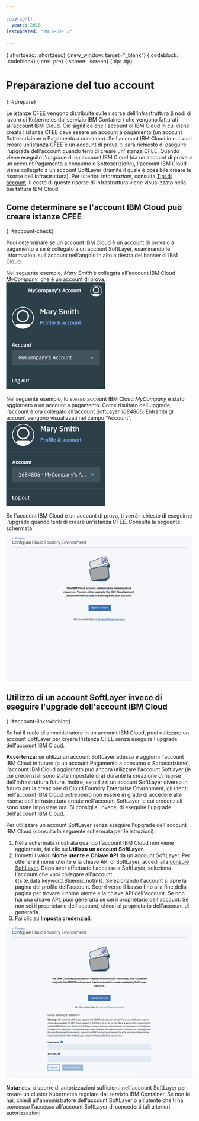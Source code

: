 ```yaml
---

copyright:
  years: 2018
lastupdated: "2018-07-17"

---
```


{:shortdesc: .shortdesc}
{:new_window: target="_blank"}
{:codeblock: .codeblock}
{:pre: .pre}
{:screen: .screen}
{:tip: .tip}

# Preparazione del tuo account
{: #prepare}

Le istanze CFEE vengono distribuite sulle risorse dell'infrastruttura (i nodi di lavoro di Kubernetes dal servizio IBM Container) che vengono fatturati all'account IBM Cloud. Ciò significa che l'account di IBM Cloud in cui viene creata l'istanza CFEE deve essere un account a pagamento (un account Sottoscrizione o Pagamento a consumo).  Se l'account IBM Cloud in cui vuoi creare un'istanza CFEE è un account di prova, ti sarà richiesto di eseguire l'upgrade dell'account quando tenti di creare un'istanza CFEE.  Quando viene eseguito l'upgrade di un account IBM Cloud (da un account di prova a un account Pagamento a consumo o Sottoscrizione), l'account IBM Cloud viene collegato a un account SoftLayer (tramite il quale è possibile creare le risorse dell'infrastruttura). Per ulteriori informazioni, consulta [Tipi di account](https://cloud.ibm.com/docs/account/index.html#accounts). Il costo di queste risorse di infrastruttura viene visualizzato nella tua fattura IBM Cloud.

## Come determinare se l'account IBM Cloud può creare istanze CFEE
{: #account-check}

Puoi determinare se un account IBM Cloud è un account di prova o a pagamento e se è collegato a un account SoftLayer, esaminando le informazioni sull'account nell'angolo in alto a destra del banner di IBM Cloud.

Nel seguente esempio, _Mary Smith_ è collegata all'account IBM Cloud _MyCompany_, che è un account di prova.
![Controllo account](img/AccountExample_1.png)

Nel seguente esempio, lo stesso account IBM Cloud _MyCompany_ è stato aggiornato a un account a pagamento.  Come risultato dell'upgrade, l'account è ora collegato all'account SoftLayer _1684806_.  Entrambi gli account vengono visualizzati nel campo "Account".
![Account Checking](img/AccountExample_2.png)

Se l'account IBM Cloud è un account di prova, ti verrà richiesto di eseguirne l'upgrade quando tenti di creare un'istanza CFEE. Consulta la seguente schermata:

![Controllo account](img/UpgradeAccountPage_1.png)

## Utilizzo di un account SoftLayer invece di eseguire l'upgrade dell'account IBM Cloud
{: #account-linkswitching}

Se hai il ruolo di amministratore in un account IBM Cloud, puoi utilizzare un account SoftLayer per creare l'istanza CFEE senza eseguire l'upgrade dell'account IBM Cloud.


**Avvertenza:** se utilizzi un account SoftLayer adesso e aggiorni l'account IBM Cloud in futuro (a un account Pagamento a consumo o Sottoscrizione), l'account IBM Cloud aggiornato può ancora utilizzare l'account Softlayer (le cui credenziali sono state impostate ora) durante la creazione di risorse dell'infrastruttura future. Inoltre, se utilizzi un account SoftLayer diverso in futuro per la creazione di Cloud Foundry Enterprise Environment, gli utenti nell'account IBM Cloud potrebbero non essere in grado di accedere alle risorse dell'infrastruttura create nell'account SoftLayer le cui credenziali sono state impostate ora. Si consiglia, invece, di eseguire l'upgrade dell'account IBM Cloud.

Per utilizzare un account SoftLayer senza eseguire l'upgrade dell'account IBM Cloud (consulta la seguente schermata per le istruzioni):
1. Nella schermata mostrata quando l'account IBM Cloud non viene aggiornato, fai clic su **Utilizza un account SoftLayer**.
2. Immetti i valori **Nome utente** e **Chiave API** da un account SoftLayer. Per ottenere il nome utente e la chiave API di SoftLayer, accedi alla [console SoftLayer](https://control.softlayer.com). Dopo aver effettuato l'accesso a SoftLayer, seleziona l'account che vuoi collegare all'account {{site.data.keyword.Bluemix_notm}}. Selezionando l'account si apre la pagina del profilo dell'account. Scorri verso il basso fino alla fine della pagina per trovare il nome utente e la chiave API dell'account. Se non hai una chiave API, puoi generarla se sei il proprietario dell'account. Se non sei il proprietario dell'account, chiedi al proprietario dell'account di generarla.
3. Fai clic su **Imposta credenziali**.

![Controllo account](img/UpgradeAccountPage_2.png)

**Nota:** devi disporre di autorizzazioni sufficienti nell'account SoftLayer per creare un cluster Kubernetes regolare dal servizio IBM Container. Se non le hai, chiedi all'amministratore dell'account SoftLayer o all'utente che ti ha concesso l'accesso all'account SoftLayer di concederti tali ulteriori autorizzazioni.
